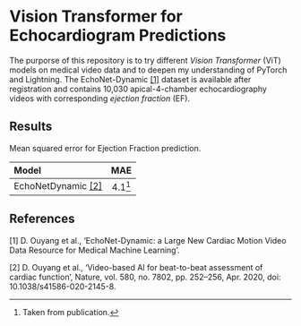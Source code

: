 # Vision Transformer for Echocardiogram Predictions
The purporse of this repository is to try different *Vision Transformer* (ViT) models on medical video data and to deepen my understanding of PyTorch and Lightning. The EchoNet-Dynamic [[1]](#References) dataset is available after registration and contains 10,030 apical-4-chamber echocardiography videos with corresponding *ejection fraction* (EF).

## Results
Mean squared error for Ejection Fraction prediction.

|Model         | MAE|
|:------        |:-------:|
|EchoNetDynamic [[2]](#References)| 4.1[^1]|

[^1]: Taken from publication.

## References
[1] D. Ouyang et al., ‘EchoNet-Dynamic: a Large New Cardiac Motion Video Data Resource for Medical Machine Learning’.

[2] D. Ouyang et al., ‘Video-based AI for beat-to-beat assessment of cardiac function’, Nature, vol. 580, no. 7802, pp. 252–256, Apr. 2020, doi: 10.1038/s41586-020-2145-8.
